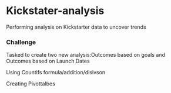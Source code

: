 # Kickstater-analysis
Performing analysis on Kickstarter data to uncover trends
### Challenge
Tasked to create two new analysis:Outcomes based on goals and Outcomes based on Launch Dates

Using Countifs formula/addition/disivson

Creating Pivottalbes
